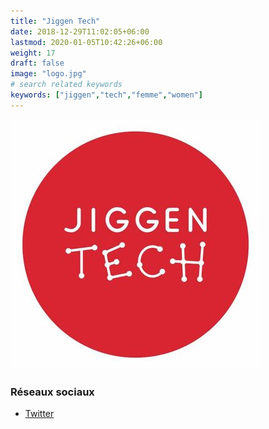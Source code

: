 ```yaml
---
title: "Jiggen Tech"
date: 2018-12-29T11:02:05+06:00
lastmod: 2020-01-05T10:42:26+06:00
weight: 17
draft: false
image: "logo.jpg"
# search related keywords
keywords: ["jiggen","tech","femme","women"]
---
```


![Logo](logo.jpg "logo")

### Réseaux sociaux

- [Twitter](https://twitter.com/jiggentech)